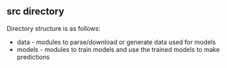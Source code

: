 ## src directory

Directory structure is as follows:

* data - modules to parse/download or generate data used for models
* models - modules to train models and use the trained models to make predictions
